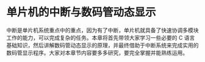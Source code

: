 # 单片机的中断与数码管动态显示

中断是单片机系统重点中的重点，因为有了中断，单片机就具备了快速协调多模块工作的能力，可以完成复杂的任务。本章将首先带领大家学习一些必要的 C 语言基础知识，然后讲解数码管动态显示的原理，并最终借助于中断系统来完成实用的数码管显示程序。大家对本章节内容要多多研究，要完全掌握并能熟练运用。